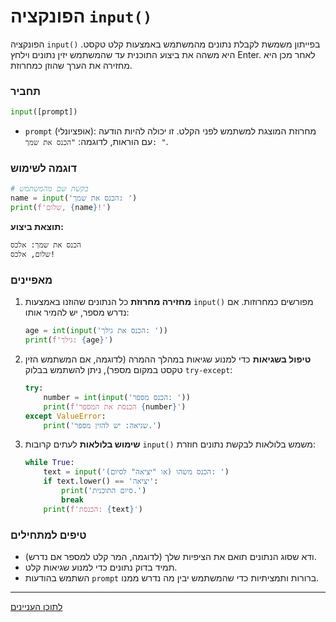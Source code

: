 # הפונקציה `input()`
הפונקציה `input()` בפייתון משמשת לקבלת נתונים מהמשתמש באמצעות קלט טקסט. היא משהה את ביצוע התוכנית עד שהמשתמש יזין נתונים וילחץ Enter. לאחר מכן היא מחזירה את הערך שהוזן כמחרוזת.

### תחביר
```python
input([prompt])
```

- `prompt` (אופציונלי): מחרוזת המוצגת למשתמש לפני הקלט. זו יכולה להיות הודעה עם הוראות, לדוגמה: `"הכנס את שמך: "`.

### דוגמה לשימוש
```python
# בקשת שם מהמשתמש
name = input('הכנס את שמך: ')
print(f'שלום, {name}!')
```

**תוצאת ביצוע:**
```
הכנס את שמך: אלכס
שלום, אלכס!
```

### מאפיינים
1. **מחזירה מחרוזת**
   כל הנתונים שהוזנו באמצעות `input()` מפורשים כמחרוזות. אם נדרש מספר, יש להמיר אותו:
   ```python
   age = int(input('הכנס את גילך: '))
   print(f'גילך: {age}')
   ```

2. **טיפול בשגיאות**
   כדי למנוע שגיאות במהלך ההמרה (לדוגמה, אם המשתמש הזין טקסט במקום מספר), ניתן להשתמש בבלוק `try-except`:
   ```python
   try:
       number = int(input('הכנס מספר: '))
       print(f'הכנסת את המספר {number}')
   except ValueError:
       print('שגיאה: יש להזין מספר.')
   ```

3. **שימוש בלולאות**
   לעתים קרובות `input()` משמש בלולאות לבקשת נתונים חוזרת:
   ```python
   while True:
       text = input('הכנס משהו (או "יציאה" לסיום): ')
       if text.lower() == 'יציאה':
           print('סיום התוכנית.')
           break
       print(f'הכנסת: {text}')
   ```

### טיפים למתחילים
- ודא שסוג הנתונים תואם את הציפיות שלך (לדוגמה, המר קלט למספר אם נדרש).
- תמיד בדוק נתונים כדי למנוע שגיאות קלט.
- השתמש בהודעות `prompt` ברורות ותמציתיות כדי שהמשתמש יבין מה נדרש ממנו.

---

  [לתוכן העניינים](https://github.com/hypo69/101_python_computer_games_ru/blob/master/cheat_sheets#readme)
